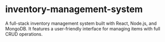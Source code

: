 # inventory-management-system
A full-stack inventory management system built with React, Node.js, and MongoDB. It features a user-friendly interface for managing items with full CRUD operations.
